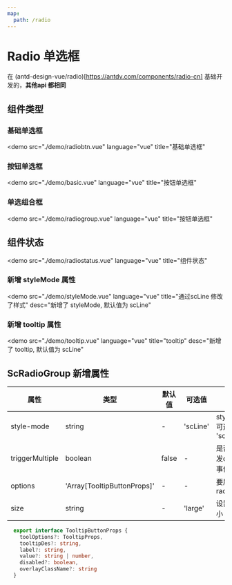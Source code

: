 ```yaml
---
map:
  path: /radio
---
```


# Radio 单选框

在 (antd-design-vue/radio)[https://antdv.com/components/radio-cn] 基础开发的，**其他api 都相同**

## 组件类型

### 基础单选框

<demo src="./demo/radiobtn.vue"
  language="vue"
  title="基础单选框"
  >
</demo>

### 按钮单选框

<demo src="./demo/basic.vue"
  language="vue"
  title="按钮单选框"
  >
</demo>

### 单选组合框

<demo src="./demo/radiogroup.vue"
  language="vue"
  title="按钮单选框"
  >
</demo>

## 组件状态

<demo src="./demo/radiostatus.vue"
  language="vue"
  title="组件状态"
  >
</demo>

### 新增 styleMode 属性

<demo src="./demo/styleMode.vue"
  language="vue"
  title="通过scLine 修改了样式"
  desc="新增了 styleMode, 默认值为 scLine"
  >
</demo>

### 新增 tooltip 属性

<demo src="./demo/tooltip.vue"
  language="vue"
  title="tooltip"
  desc="新增了 tooltip, 默认值为 scLine"
  >
</demo>

## ScRadioGroup 新增属性

| 属性 | 类型 | 默认值 | 可选值 | 说明 |
| --- | --- | --- | --- | --- |
| style-mode | string | - | 'scLine' | styleMode 可选值为 'scLine'|
| triggerMultiple | boolean | false | - | 是否多次触发change事件 |
| options | 'Array[TooltipButtonProps]' | - | - | 要展示radioGroup |
| size | string | - | 'large' | 设置组件大小 |

```ts
  export interface TooltipButtonProps {
    toolOptions?: TooltipProps,
    tooltipDes?: string,
    label?: string,
    value?: string | number,
    disabled?: boolean,
    overlayClassName?: string
  }
```

